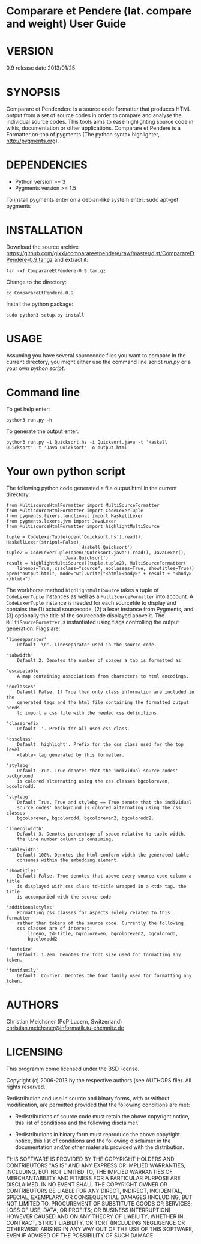 # Comparare et Pendere (lat. compare and weight) User Guide #

VERSION
=======

0.9 release date 2013/01/25 

SYNOPSIS
========

Comparare et Pendendere is a source code formatter that produces HTML output 
from a set of source codes in order to compare and analyse the individual 
source codes. This tools aims to ease highlighting source code in wikis, 
documentation or other applications. Comparare et Pendere is a Formatter on-top 
of pygments (The python syntax highlighter, http://pygments.org).

DEPENDENCIES
============

* Python version >= 3
* Pygments version >= 1.5

To install pygments enter on a debian-like system enter:
	sudo apt-get pygments

INSTALLATION 
============

Download the source archive https://github.com/gixxi/comparareetpendere/raw/master/dist/ComparareEtPendere-0.9.tar.gz and extract it:

	tar -xf ComparareEtPendere-0.9.tar.gz

Change to the directory:

	cd ComparareEtPendere-0.9

Install the python package:

	sudo python3 setup.py install

USAGE
=====

Assuming you have several sourcecode files you want to compare in the current 
directory, you might either use the command line script *run.py* or a your own
*python script*.


# Command line #

To get help enter:

	python3 run.py -h

To generate the output enter:

	python3 run.py -i Quicksort.hs -i Quicksort.java -t 'Haskell Quicksort' -t 'Java Quicksort' -o output.html

# Your own python script #

The following python code generated a file output.html in the
current directory:


	from MultisourceHtmlFormatter import MultiSourceFormatter
	from MultisourceHtmlFormatter import CodeLexerTuple
	from pygments.lexers.functional import HaskellLexer
	from pygments.lexers.jvm import JavaLexer
	from MultisourceHtmlFormatter import highlightMultiSource

	tuple = CodeLexerTuple(open('Quicksort.hs').read(), HaskellLexer(stripnl=False), 
                               'Haskell Quicksort')
	tuple2 = CodeLexerTuple(open('Quicksort.java').read(), JavaLexer(),
                         'Java Quicksort')
	result = highlightMultiSource((tuple,tuple2), MultiSourceFormatter(
        linenos=True, cssclass="source", noclasses=True, showtitles=True))
	open("output.html", mode="w").write("<html><body>" + result + "<body></html>")

The workhorse method `highlightMultiSource` takes a tuple of `CodeLexerTuple` 
instances as well as a `MultiSourceFormatter` into account. 
A `CodeLexerTuple` instance is needed for each sourcefile to display and 
contains the (1) actual sourcecode, (2) a lexer instance from Pygments, 
and (3) optionally the title of the sourcecode displayed above it.
The `MultiSourceFormatter` is instantiated using flags controlling the
output generation. Flags are:

    'lineseparator'
        Default '\n'. Lineseparator used in the source code.
    
    'tabwidth'
        Default 2. Denotes the number of spaces a tab is formatted as.
        
    'escapetable' 
        A map containing associations from characters to html encodings.
        
    'noclasses'
        Default False. If True then only class information are included in the
        generated tags and the html file containing the formatted output needs
        to import a css file with the needed css definitions.
        
    'classprefix'
        Default ''. Prefix for all used css class.
        
    'cssclass'
        Default 'highlight'. Prefix for the css class used for the top level
        <table> tag generated by this formatter.
    
    'stylebg'
        Default True. True denotes that the individual source codes' background
        is colored alternating using the css classes bgcoloreven, bgcolorodd.

    'stylebg'
        Default True. True and stylebg == True denote that the individual 
        source codes' background is colored alternating using the css classes 
        bgcoloreven, bgcolorodd, bgcoloreven2, bgcolorodd2.
        
    'linecolwidth'
        Default 3. Denotes percentage of space relative to table width, 
        the line number column is consuming.
        
    'tablewidth'
        Default 100%. Denotes the html-conform width the generated table
        consumes within the embedding element.
        
    'showtitles'
        Default False. True denotes that above every source code column a title
        is displayed with css class td-title wrapped in a <td> tag. the title
        is accompanied with the source code
        
    'additionalstyles'
        Formatting css classes for aspects solely related to this formatter 
        rather than tokens of the source code. Currently the following
        css classes are of interest:
            lineno, td-title, bgcoloreven, bgcoloreven2, bgcolorodd,
            bgcolorodd2
            
    'fontsize'
        Default: 1.2em. Denotes the font size used for formatting any token.
        
    'fontfamily'
        Default: Courier. Denotes the font family used for formatting any token.            

AUTHORS
=======

Christian Meichsner (PoP Lucern, Switzerland) 
christian.meichsner@informatik.tu-chemnitz.de

LICENSING
=======

This programm come licensed under the BSD license.

Copyright (c) 2006-2013 by the respective authors (see AUTHORS file).
All rights reserved.

Redistribution and use in source and binary forms, with or without
modification, are permitted provided that the following conditions are
met:

* Redistributions of source code must retain the above copyright
  notice, this list of conditions and the following disclaimer.

* Redistributions in binary form must reproduce the above copyright
  notice, this list of conditions and the following disclaimer in the
  documentation and/or other materials provided with the distribution.

THIS SOFTWARE IS PROVIDED BY THE COPYRIGHT HOLDERS AND CONTRIBUTORS
"AS IS" AND ANY EXPRESS OR IMPLIED WARRANTIES, INCLUDING, BUT NOT
LIMITED TO, THE IMPLIED WARRANTIES OF MERCHANTABILITY AND FITNESS FOR
A PARTICULAR PURPOSE ARE DISCLAIMED. IN NO EVENT SHALL THE COPYRIGHT
OWNER OR CONTRIBUTORS BE LIABLE FOR ANY DIRECT, INDIRECT, INCIDENTAL,
SPECIAL, EXEMPLARY, OR CONSEQUENTIAL DAMAGES (INCLUDING, BUT NOT
LIMITED TO, PROCUREMENT OF SUBSTITUTE GOODS OR SERVICES; LOSS OF USE,
DATA, OR PROFITS; OR BUSINESS INTERRUPTION) HOWEVER CAUSED AND ON ANY
THEORY OF LIABILITY, WHETHER IN CONTRACT, STRICT LIABILITY, OR TORT
(INCLUDING NEGLIGENCE OR OTHERWISE) ARISING IN ANY WAY OUT OF THE USE
OF THIS SOFTWARE, EVEN IF ADVISED OF THE POSSIBILITY OF SUCH DAMAGE.
